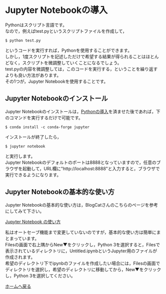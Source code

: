 # Jupyter Notebookの導入

Pythonはスクリプト言語です。  
なので，例えばtest.pyというスクリプトファイルを作成して，

```
$ python test.py
```

というコードを実行すれば，Pythonを使用することができます。  
しかし，1度スクリプトを記述しただけで希望する結果が得られることはほとんどなく，スクリプトを微調整していくことになるでしょう。  
test.pyの内容を微調整しては，このコードを実行する，ということを繰り返すよりも良い方法があります。  
その1つが，Jupyter Notebookを使用することです。

## Jupyter Notebookのインストール

Jupyter Notebookのインストールは，[Pythonの導入](python-install.md)を済ませた後であれば，下のコマンドを実行するだけで可能です。

```
$ conda install -c conda-forge jupyter
```

インストールが終了したら，

```
$ jupyter notebook
```

と実行します。  
Jupyter Notebookのデフォルトのポートは8888となっていますので，任意のブラウザを起動して，URL欄に"http://localhost:8888"と入力すると，ブラウザで実行できるようになります。

## Jupyter Notebookの基本的な使い方

Jupyter Notebookの基本的な使い方は，BlogCatさんのこちらのページを参考にしてみて下さい。

[Jupyter Notebook の使い方](https://python.atelierkobato.com/jupyter-basic/)

私はオートセーブ機能まで変更していないのですが，基本的な使い方は簡単にまとまっています。  
Filesの画面で右上隅からNew▼をクリックし，Python 3を選択すると，Filesで表示されているディレクトリに，Untitled.ipynbというJupyter用のファイルが作成されます。  
希望のディレクトリ下でipynbのファイルを作成したい場合には，Filesの画面でディレクトリを選択し，希望のディレクトリに移動してから，New▼をクリックし，Python 3を選択してください。

[ホームへ戻る](https://yellowmeteor.github.io/met_python.github.io/)